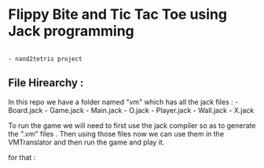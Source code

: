 # Flippy Bite and Tic Tac Toe using Jack programming 

                                                                             - nand2tetris project

## File Hirearchy :
In this repo we have a folder named "vm" which has all the jack files :
    - Board.jack
    - Game.jack
    - Main.jack
    - O.jack
    - Player.jack
    - Wall.jack
    - X.jack

To run the game we will need to first use the jack compiler so as to generate the ".vm" files . Then using those files
now we can use them in the VMTranslator and then run the game and play it.

for that :

